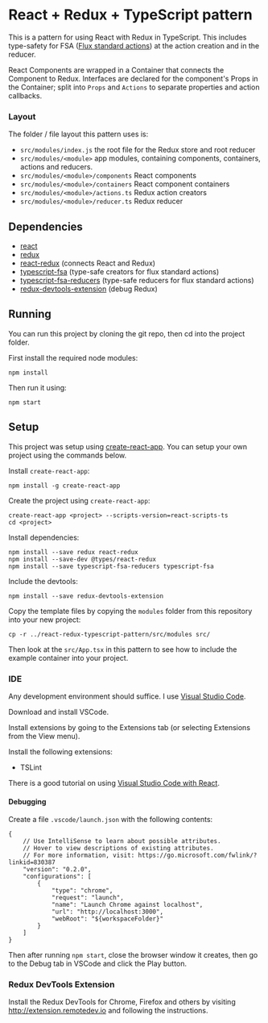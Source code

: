 # React + Redux + TypeScript pattern

This is a pattern for using React with Redux in TypeScript. This includes type-safety for FSA ([Flux standard actions](https://github.com/acdlite/flux-standard-action)) at the action creation and in the reducer.

React Components are wrapped in a Container that connects the Component to Redux. Interfaces are declared for the component's Props in the Container; split into `Props` and `Actions` to separate properties and action callbacks.

### Layout

The folder / file layout this pattern uses is:

* `src/modules/index.js` the root file for the Redux store and root reducer
* `src/modules/<module>` app modules, containing components, containers, actions and reducers.
* `src/modules/<module>/components` React components
* `src/modules/<module>/containers` React component containers
* `src/modules/<module>/actions.ts` Redux action creators
* `src/modules/<module>/reducer.ts` Redux reducer

## Dependencies

* [react](http://reactjs.org)
* [redux](https://redux.js.org)
* [react-redux](https://github.com/reactjs/react-redux) (connects React and Redux)
* [typescript-fsa](https://github.com/aikoven/typescript-fsa) (type-safe creators for flux standard actions)
* [typescript-fsa-reducers](https://github.com/dphilipson/typescript-fsa-reducers) (type-safe reducers for flux standard actions)
* [redux-devtools-extension](http://extension.remotedev.io) (debug Redux)

## Running

You can run this project by cloning the git repo, then cd into the project folder.

First install the required node modules:

```
npm install
```

Then run it using:

```
npm start
```

## Setup

This project was setup using [create-react-app](https://github.com/facebookincubator/create-react-app). You can setup your own project using the commands below.

Install `create-react-app`:

```
npm install -g create-react-app
```

Create the project using `create-react-app`:

```
create-react-app <project> --scripts-version=react-scripts-ts
cd <project>
```

Install dependencies:

```
npm install --save redux react-redux
npm install --save-dev @types/react-redux
npm install --save typescript-fsa-reducers typescript-fsa
```

Include the devtools:

```
npm install --save redux-devtools-extension
```

Copy the template files by copying the `modules` folder from this
repository into your new project:

```
cp -r ../react-redux-typescript-pattern/src/modules src/
```

Then look at the `src/App.tsx` in this pattern to see how to include the example container into your project.

### IDE

Any development environment should suffice. I use [Visual Studio Code](https://code.visualstudio.com).

Download and install VSCode.

Install extensions by going to the Extensions tab (or selecting Extensions from the View menu).

Install the following extensions:
* TSLint

There is a good tutorial on using [Visual Studio Code with React](https://code.visualstudio.com/docs/nodejs/reactjs-tutorial).

#### Debugging

Create a file `.vscode/launch.json` with the following contents:

```
{
    // Use IntelliSense to learn about possible attributes.
    // Hover to view descriptions of existing attributes.
    // For more information, visit: https://go.microsoft.com/fwlink/?linkid=830387
    "version": "0.2.0",
    "configurations": [
        {
            "type": "chrome",
            "request": "launch",
            "name": "Launch Chrome against localhost",
            "url": "http://localhost:3000",
            "webRoot": "${workspaceFolder}"
        }
    ]
}
```

Then after running `npm start`, close the browser window it creates, then go to the Debug tab in VSCode and click the Play button.

### Redux DevTools Extension

Install the Redux DevTools for Chrome, Firefox and others by visiting http://extension.remotedev.io and following the instructions.
